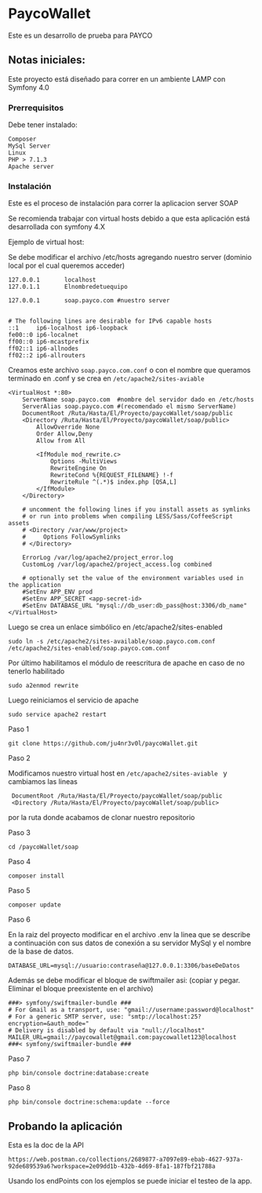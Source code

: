 # PaycoWallet

Este es un desarrollo de prueba para PAYCO

## Notas iniciales:

Este proyecto está diseñado para correr en un ambiente LAMP con Symfony 4.0

### Prerrequisitos

Debe tener instalado:

```
Composer
MySql Server
Linux
PHP > 7.1.3
Apache server
```

### Instalación


Este es el proceso de instalación para correr la aplicacion server SOAP

Se recomienda trabajar con virtual hosts debido a que esta aplicación está desarrollada con symfony 4.X

Ejemplo de virtual host:

Se debe modificar el archivo /etc/hosts agregando nuestro server (dominio local por el cual queremos acceder)


``` 
127.0.0.1       localhost
127.0.1.1       Elnombredetuequipo

127.0.0.1       soap.payco.com #nuestro server


# The following lines are desirable for IPv6 capable hosts
::1     ip6-localhost ip6-loopback
fe00::0 ip6-localnet
ff00::0 ip6-mcastprefix
ff02::1 ip6-allnodes
ff02::2 ip6-allrouters

```

Creamos este archivo ```
                     soap.payco.com.conf
                     ``` o con el nombre que queramos terminado en .conf y se crea en ```/etc/apache2/sites-aviable 
                    ```

```
<VirtualHost *:80>
    ServerName soap.payco.com  #nombre del servidor dado en /etc/hosts
    ServerAlias soap.payco.com #(recomendado el mismo ServerName)
    DocumentRoot /Ruta/Hasta/El/Proyecto/paycoWallet/soap/public
    <Directory /Ruta/Hasta/El/Proyecto/paycoWallet/soap/public>
        AllowOverride None
        Order Allow,Deny
        Allow from All

        <IfModule mod_rewrite.c>
            Options -MultiViews
            RewriteEngine On
            RewriteCond %{REQUEST_FILENAME} !-f
            RewriteRule ^(.*)$ index.php [QSA,L]
        </IfModule>
    </Directory>

    # uncomment the following lines if you install assets as symlinks
    # or run into problems when compiling LESS/Sass/CoffeeScript assets
    # <Directory /var/www/project>
    #     Options FollowSymlinks
    # </Directory>

    ErrorLog /var/log/apache2/project_error.log
    CustomLog /var/log/apache2/project_access.log combined

    # optionally set the value of the environment variables used in the application
    #SetEnv APP_ENV prod
    #SetEnv APP_SECRET <app-secret-id>
    #SetEnv DATABASE_URL "mysql://db_user:db_pass@host:3306/db_name"
</VirtualHost>

```


Luego se crea un enlace simbólico en /etc/apache2/sites-enabled

```
sudo ln -s /etc/apache2/sites-available/soap.payco.com.conf /etc/apache2/sites-enabled/soap.payco.com.conf

```

Por último habilitamos el módulo de reescritura de apache en caso de no tenerlo habilitado

```
sudo a2enmod rewrite
```

Luego reiniciamos el servicio de apache

```
sudo service apache2 restart
```

Paso 1

```
git clone https://github.com/ju4nr3v0l/paycoWallet.git
```


Paso 2

Modificamos nuestro virtual host en ```/etc/apache2/sites-aviable ``` y cambiamos las lineas 
```
 DocumentRoot /Ruta/Hasta/El/Proyecto/paycoWallet/soap/public
 <Directory /Ruta/Hasta/El/Proyecto/paycoWallet/soap/public>
```
 por la ruta donde acabamos de clonar nuestro repositorio

Paso 3

```
cd /paycoWallet/soap
```

Paso 4

```
composer install
```

Paso 5

```
composer update
```

Paso 6

En la raiz del proyecto modificar en el archivo .env la linea que se describe a continuación con sus datos de conexión a su servidor MySql y el nombre de la base de datos. 

```
DATABASE_URL=mysql://usuario:contraseña@127.0.0.1:3306/baseDeDatos
```

Además se debe modificar el bloque de swiftmailer asi: (copiar y pegar. Eliminar el bloque preexistente en el archivo)

```
###> symfony/swiftmailer-bundle ###
# For Gmail as a transport, use: "gmail://username:password@localhost"
# For a generic SMTP server, use: "smtp://localhost:25?encryption=&auth_mode="
# Delivery is disabled by default via "null://localhost"
MAILER_URL=gmail://paycowallet@gmail.com:paycowallet123@localhost
###< symfony/swiftmailer-bundle ###
```


Paso 7

```
php bin/console doctrine:database:create
```

Paso 8

```
php bin/console doctrine:schema:update --force
```





## Probando la aplicación

Esta es la doc de la API

```
https://web.postman.co/collections/2689877-a7097e89-ebab-4627-937a-92de689539a6?workspace=2e09dd1b-432b-4d69-8fa1-187fbf21788a
```

Usando los endPoints con los ejemplos se puede iniciar el testeo de la app.


